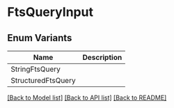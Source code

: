 # FtsQueryInput

## Enum Variants

| Name | Description |
|---- | -----|
| StringFtsQuery |  |
| StructuredFtsQuery |  |

[[Back to Model list]](../README.md#documentation-for-models) [[Back to API list]](../README.md#documentation-for-api-endpoints) [[Back to README]](../README.md)


